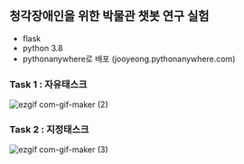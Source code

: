 ## 청각장애인을 위한 박물관 챗봇 연구 실험

- flask
- python 3.8
- pythonanywhere로 배포 (jooyeong.pythonanywhere.com)

### Task 1 : 자유태스크

![ezgif com-gif-maker (2)](https://user-images.githubusercontent.com/55519927/127836839-6aa74dd0-25e9-4a04-8051-743b14c32eb9.gif)

### Task 2 : 지정태스크

![ezgif com-gif-maker (3)](https://user-images.githubusercontent.com/55519927/127836911-7a0500a2-ee98-46b4-b087-3ae2bd3bfb1f.gif)
